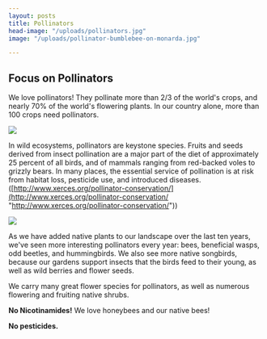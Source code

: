 ```yaml
---
layout: posts
title: Pollinators
head-image: "/uploads/pollinators.jpg"
image: "/uploads/pollinator-bumblebee-on-monarda.jpg"

---
```

## Focus on Pollinators

We love pollinators!  They pollinate more than 2/3 of the world's crops, and nearly 70% of the world's flowering plants.  In our country alone, more than 100 crops need pollinators.

![]({{site.url}}/uploads/pollinators/Honeybee-on-Sedum.jpg)

In wild ecosystems, pollinators are keystone species. Fruits and seeds derived from insect pollination are a major part of the diet of approximately 25 percent of all birds, and of mammals ranging from red-backed voles to grizzly bears. In many places, the essential service of pollination is at risk from habitat loss, pesticide use, and introduced diseases.  
([http://www.xerces.org/pollinator-conservation/](http://www.xerces.org/pollinator-conservation/ "http://www.xerces.org/pollinator-conservation/"))

![]({{site.url}}/uploads/pollinators/Monarch-butterfly-on-Lavender.jpg)

As we have added native plants to our landscape over the last ten years, we've seen more interesting pollinators every year:  bees, beneficial wasps, odd beetles, and hummingbirds.  We also see more native songbirds, because our gardens support insects that the birds feed to their young, as well as wild berries and flower seeds.

We carry many great flower species for pollinators, as well as numerous flowering and fruiting native shrubs.

**No Nicotinamides!**  We love honeybees and our native bees!

**No pesticides.**